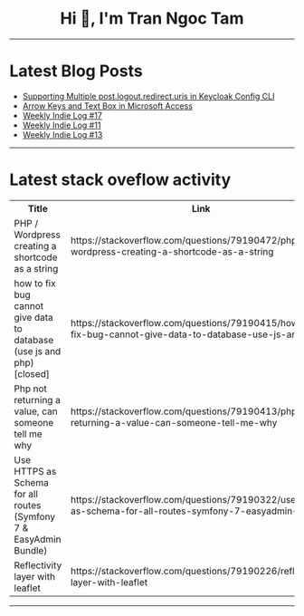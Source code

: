 <h1 align="center">Hi 👋, I'm Tran Ngoc Tam</h1>

---

# Latest Blog Posts 
<!-- BLOG-POST-LIST:START -->
- [Supporting Multiple post.logout.redirect.uris in Keycloak Config CLI](https://dev.to/motouom_victor/supporting-multiple-postlogoutredirecturis-in-keycloak-config-cli-4nig)
- [Arrow Keys and Text Box in Microsoft Access](https://dev.to/richardrost/arrow-keys-and-text-box-in-microsoft-access-1l5f)
- [Weekly Indie Log #17](https://dev.to/hirvesh/weekly-indie-log-17-p5o)
- [Weekly Indie Log #11](https://dev.to/hirvesh/weekly-indie-log-11-24m4)
- [Weekly Indie Log #13](https://dev.to/hirvesh/weekly-indie-log-13-18mb)
<!-- BLOG-POST-LIST:END -->

---

# Latest stack oveflow activity
<table>
  <tr><th>Title</th><th>Link</th></tr>
  <!-- STACKOVERFLOW:START --><tr><td>PHP / Wordpress creating a shortcode as a string</td><td>https://stackoverflow.com/questions/79190472/php-wordpress-creating-a-shortcode-as-a-string</td></tr><tr><td>how to fix bug cannot give data to database &lpar;use js and php&rpar; [closed]</td><td>https://stackoverflow.com/questions/79190415/how-to-fix-bug-cannot-give-data-to-database-use-js-and-php</td></tr><tr><td>Php not returning a value, can someone tell me why</td><td>https://stackoverflow.com/questions/79190413/php-not-returning-a-value-can-someone-tell-me-why</td></tr><tr><td>Use HTTPS as Schema for all routes &lpar;Symfony 7 &amp; EasyAdmin Bundle&rpar;</td><td>https://stackoverflow.com/questions/79190322/use-https-as-schema-for-all-routes-symfony-7-easyadmin-bundle</td></tr><tr><td>Reflectivity layer with leaflet</td><td>https://stackoverflow.com/questions/79190226/reflectivity-layer-with-leaflet</td></tr><!-- STACKOVERFLOW:END -->
</table>

---


